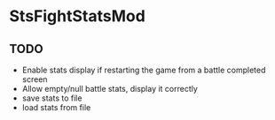 # StsFightStatsMod

## TODO
- Enable stats display if restarting the game from a battle completed screen
- Allow empty/null battle stats, display it correctly
- save stats to file
- load stats from file
